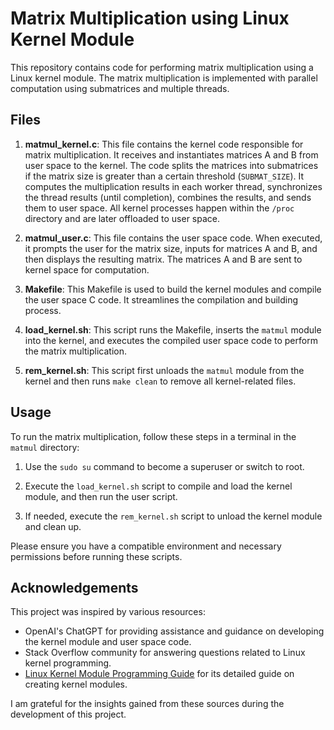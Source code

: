 # Matrix Multiplication using Linux Kernel Module

This repository contains code for performing matrix multiplication using a Linux kernel module. The matrix multiplication is implemented with parallel computation using submatrices and multiple threads.

## Files

1. **matmul_kernel.c**: This file contains the kernel code responsible for matrix multiplication. It receives and instantiates matrices A and B from user space to the kernel. The code splits the matrices into submatrices if the matrix size is greater than a certain threshold (`SUBMAT_SIZE`). It computes the multiplication results in each worker thread, synchronizes the thread results (until completion), combines the results, and sends them to user space. All kernel processes happen within the `/proc` directory and are later offloaded to user space.

2. **matmul_user.c**: This file contains the user space code. When executed, it prompts the user for the matrix size, inputs for matrices A and B, and then displays the resulting matrix. The matrices A and B are sent to kernel space for computation.

3. **Makefile**: This Makefile is used to build the kernel modules and compile the user space C code. It streamlines the compilation and building process.

4. **load_kernel.sh**: This script runs the Makefile, inserts the `matmul` module into the kernel, and executes the compiled user space code to perform the matrix multiplication.

5. **rem_kernel.sh**: This script first unloads the `matmul` module from the kernel and then runs `make clean` to remove all kernel-related files.

## Usage

To run the matrix multiplication, follow these steps in a terminal in the `matmul` directory:

1. Use the `sudo su` command to become a superuser or switch to root.

2. Execute the `load_kernel.sh` script to compile and load the kernel module, and then run the user script.

3. If needed, execute the `rem_kernel.sh` script to unload the kernel module and clean up.

Please ensure you have a compatible environment and necessary permissions before running these scripts.

## Acknowledgements

This project was inspired by various resources:

- OpenAI's ChatGPT for providing assistance and guidance on developing the kernel module and user space code.
- Stack Overflow community for answering questions related to Linux kernel programming.
- [Linux Kernel Module Programming Guide](https://sysprog21.github.io/lkmpg/#hello-world) for its detailed guide on creating kernel modules.

I am grateful for the insights gained from these sources during the development of this project.
